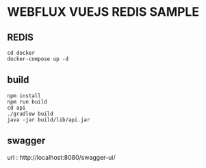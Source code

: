 # WEBFLUX VUEJS REDIS SAMPLE

## REDIS
```
cd docker
docker-compose up -d
```

## build
```
npm install
npm run build
cd api
./gradlew build
java -jar build/lib/api.jar
```

## swagger
url : http://localhost:8080/swagger-ui/

